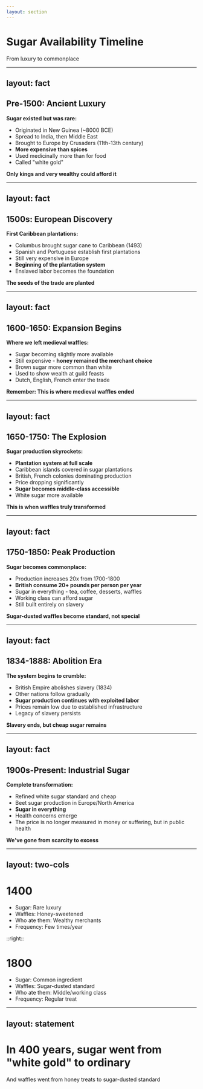 ```yaml
---
layout: section
---
```

# Sugar Availability Timeline
From luxury to commonplace

---
layout: fact
---
## Pre-1500: Ancient Luxury

**Sugar existed but was rare:**
- Originated in New Guinea (~8000 BCE)
- Spread to India, then Middle East
- Brought to Europe by Crusaders (11th-13th century)
- **More expensive than spices**
- Used medicinally more than for food
- Called "white gold"

**Only kings and very wealthy could afford it**

---
layout: fact
---
## 1500s: European Discovery

**First Caribbean plantations:**
- Columbus brought sugar cane to Caribbean (1493)
- Spanish and Portuguese establish first plantations
- Still very expensive in Europe
- **Beginning of the plantation system**
- Enslaved labor becomes the foundation

**The seeds of the trade are planted**

---
layout: fact
---
## 1600-1650: Expansion Begins

**Where we left medieval waffles:**
- Sugar becoming slightly more available
- Still expensive - **honey remained the merchant choice**
- Brown sugar more common than white
- Used to show wealth at guild feasts
- Dutch, English, French enter the trade

**Remember: This is where medieval waffles ended**

---
layout: fact
---
## 1650-1750: The Explosion

**Sugar production skyrockets:**
- **Plantation system at full scale**
- Caribbean islands covered in sugar plantations
- British, French colonies dominating production
- Price dropping significantly
- **Sugar becomes middle-class accessible**
- White sugar more available

**This is when waffles truly transformed**

---
layout: fact
---
## 1750-1850: Peak Production

**Sugar becomes commonplace:**
- Production increases 20x from 1700-1800
- **British consume 20+ pounds per person per year**
- Sugar in everything - tea, coffee, desserts, waffles
- Working class can afford sugar
- Still built entirely on slavery

**Sugar-dusted waffles become standard, not special**

---
layout: fact
---
## 1834-1888: Abolition Era

**The system begins to crumble:**
- British Empire abolishes slavery (1834)
- Other nations follow gradually
- **Sugar production continues with exploited labor**
- Prices remain low due to established infrastructure
- Legacy of slavery persists

**Slavery ends, but cheap sugar remains**

---
layout: fact
---
## 1900s-Present: Industrial Sugar

**Complete transformation:**
- Refined white sugar standard and cheap
- Beet sugar production in Europe/North America
- **Sugar in everything**
- Health concerns emerge
- The price is no longer measured in money or suffering, but in public health

**We've gone from scarcity to excess**

---
layout: two-cols
---

# 1400

- Sugar: Rare luxury
- Waffles: Honey-sweetened
- Who ate them: Wealthy merchants
- Frequency: Few times/year

::right::

# 1800

- Sugar: Common ingredient
- Waffles: Sugar-dusted standard
- Who ate them: Middle/working class
- Frequency: Regular treat

---
layout: statement
---
# In 400 years, sugar went from "white gold" to ordinary

And waffles went from honey treats to sugar-dusted standard
